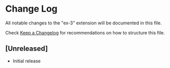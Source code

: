 # Change Log

All notable changes to the "ex-3" extension will be documented in this file.

Check [Keep a Changelog](http://keepachangelog.com/) for recommendations on how to structure this file.

## [Unreleased]

- Initial release